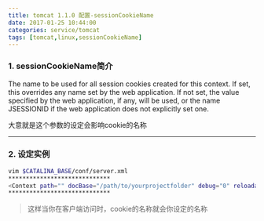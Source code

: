 ```yaml
---
title: tomcat 1.1.0 配置-sessionCookieName
date: 2017-01-25 10:44:00
categories: service/tomcat
tags: [tomcat,linux,sessionCookieName]
---
```


### 1. sessionCookieName简介
The name to be used for all session cookies created for this context. If set, this overrides any name set by the web application. If not set, the value specified by the web application, if any, will be used, or the name JSESSIONID if the web application does not explicitly set one.

大意就是这个参数的设定会影响cookie的名称

---

### 2. 设定实例
``` bash
vim $CATALINA_BASE/conf/server.xml
*****************************
<Context path="" docBase="/path/to/yourprojectfolder" debug="0" reloadable="false" sessionCookieName="yourcookieName" />
*****************************
```
> 这样当你在客户端访问时，cookie的名称就会你设定的名称
